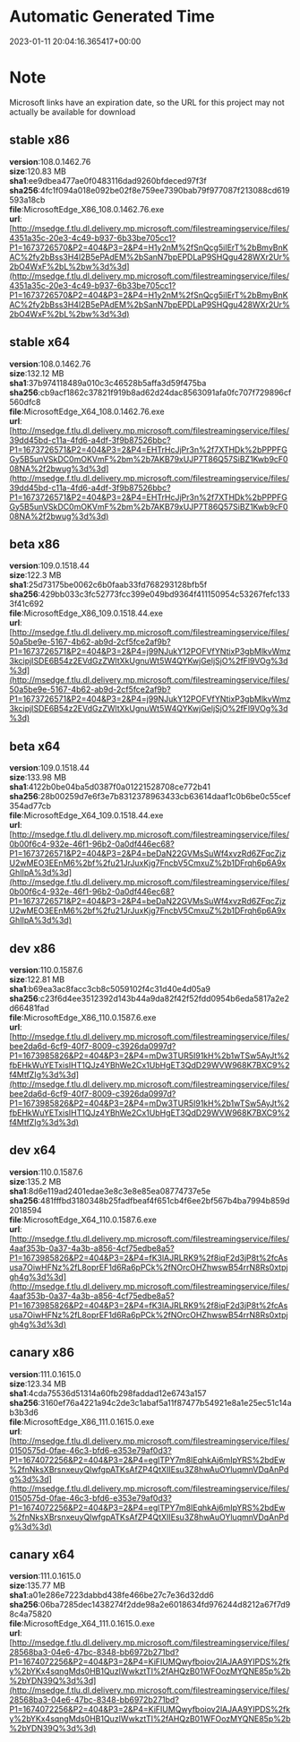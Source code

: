 # Automatic Generated Time
2023-01-11 20:04:16.365417+00:00

# Note
Microsoft links have an expiration date, so the URL for this project may not actually be available for download

## stable x86
**version**:108.0.1462.76  
**size**:120.83 MB  
**sha1**:ee9dbea477ae0f0483116dad9260bfdeced97f3f  
**sha256**:4fc1f094a018e092be02f8e759ee7390bab79f977087f213088cd619593a18cb  
**file**:MicrosoftEdge_X86_108.0.1462.76.exe  
**url**:[http://msedge.f.tlu.dl.delivery.mp.microsoft.com/filestreamingservice/files/4351a35c-20e3-4c49-b937-6b33be705cc1?P1=1673726570&P2=404&P3=2&P4=H1y2nM%2fSnQcg5iIErT%2bBmyBnKAC%2fy2bBss3H4l2B5ePAdEM%2bSanN7bpEPDLaP9SHQgu428WXr2Ur%2bO4WxF%2bL%2bw%3d%3d](http://msedge.f.tlu.dl.delivery.mp.microsoft.com/filestreamingservice/files/4351a35c-20e3-4c49-b937-6b33be705cc1?P1=1673726570&P2=404&P3=2&P4=H1y2nM%2fSnQcg5iIErT%2bBmyBnKAC%2fy2bBss3H4l2B5ePAdEM%2bSanN7bpEPDLaP9SHQgu428WXr2Ur%2bO4WxF%2bL%2bw%3d%3d)  

## stable x64
**version**:108.0.1462.76  
**size**:132.12 MB  
**sha1**:37b974118489a010c3c46528b5affa3d59f475ba  
**sha256**:cb9acf1862c37821f919b8ad62d24dac8563091afa0fc707f729896cf560dfc8  
**file**:MicrosoftEdge_X64_108.0.1462.76.exe  
**url**:[http://msedge.f.tlu.dl.delivery.mp.microsoft.com/filestreamingservice/files/39dd45bd-c11a-4fd6-a4df-3f9b87526bbc?P1=1673726571&P2=404&P3=2&P4=EHTrHcJjPr3n%2f7XTHDk%2bPPPFGGy5B5unVSkDC0mOKVmF%2bm%2b7AKB79xUJP7T86Q57SiBZ1Kwb9cF008NA%2f2bwug%3d%3d](http://msedge.f.tlu.dl.delivery.mp.microsoft.com/filestreamingservice/files/39dd45bd-c11a-4fd6-a4df-3f9b87526bbc?P1=1673726571&P2=404&P3=2&P4=EHTrHcJjPr3n%2f7XTHDk%2bPPPFGGy5B5unVSkDC0mOKVmF%2bm%2b7AKB79xUJP7T86Q57SiBZ1Kwb9cF008NA%2f2bwug%3d%3d)  

## beta x86
**version**:109.0.1518.44  
**size**:122.3 MB  
**sha1**:25d73175be0062c6b0faab33fd768293128bfb5f  
**sha256**:429bb033c3fc52773fcc399e049bd9364f411150954c53267fefc1333f41c692  
**file**:MicrosoftEdge_X86_109.0.1518.44.exe  
**url**:[http://msedge.f.tlu.dl.delivery.mp.microsoft.com/filestreamingservice/files/50a5be9e-5167-4b62-ab9d-2cf5fce2af9b?P1=1673726571&P2=404&P3=2&P4=j99NJukY12POFVfYNtixP3gbMlkvWmz3kcipjISDE6B54z2EVdGzZWltXkUgnuWt5W4QYKwjGeljSjO%2fFl9VOg%3d%3d](http://msedge.f.tlu.dl.delivery.mp.microsoft.com/filestreamingservice/files/50a5be9e-5167-4b62-ab9d-2cf5fce2af9b?P1=1673726571&P2=404&P3=2&P4=j99NJukY12POFVfYNtixP3gbMlkvWmz3kcipjISDE6B54z2EVdGzZWltXkUgnuWt5W4QYKwjGeljSjO%2fFl9VOg%3d%3d)  

## beta x64
**version**:109.0.1518.44  
**size**:133.98 MB  
**sha1**:4122b0be04ba5d0387f0a01221528708ce772b41  
**sha256**:28b00259d7e6f3e7b8312378963433cb63614daaf1c0b6be0c55cef354ad77cb  
**file**:MicrosoftEdge_X64_109.0.1518.44.exe  
**url**:[http://msedge.f.tlu.dl.delivery.mp.microsoft.com/filestreamingservice/files/0b00f6c4-932e-46f1-96b2-0a0df446ec68?P1=1673726571&P2=404&P3=2&P4=beDaN22GVMsSuWf4xvzRd6ZFqcZjzU2wMEO3EEnM6%2bf%2fu21JrJuxKjg7FncbV5CmxuZ%2b1DFrqh6p6A9xGhIIpA%3d%3d](http://msedge.f.tlu.dl.delivery.mp.microsoft.com/filestreamingservice/files/0b00f6c4-932e-46f1-96b2-0a0df446ec68?P1=1673726571&P2=404&P3=2&P4=beDaN22GVMsSuWf4xvzRd6ZFqcZjzU2wMEO3EEnM6%2bf%2fu21JrJuxKjg7FncbV5CmxuZ%2b1DFrqh6p6A9xGhIIpA%3d%3d)  

## dev x86
**version**:110.0.1587.6  
**size**:122.81 MB  
**sha1**:b69ea3ac8facc3cb8c5059102f4c31d40e4d05a9  
**sha256**:c23f6d4ee3512392d143b44a9da82f42f52fdd0954b6eda5817a2e2d66481fad  
**file**:MicrosoftEdge_X86_110.0.1587.6.exe  
**url**:[http://msedge.f.tlu.dl.delivery.mp.microsoft.com/filestreamingservice/files/bee2da6d-6cf9-40f7-8009-c3926da0997d?P1=1673985826&P2=404&P3=2&P4=mDw3TUR5I91kH%2b1wTSw5AyJt%2fbEHkWuYETxisIHT1QJz4YBhWe2Cx1UbHgET3QdD29WVW968K7BXC9%2f4MtfZIg%3d%3d](http://msedge.f.tlu.dl.delivery.mp.microsoft.com/filestreamingservice/files/bee2da6d-6cf9-40f7-8009-c3926da0997d?P1=1673985826&P2=404&P3=2&P4=mDw3TUR5I91kH%2b1wTSw5AyJt%2fbEHkWuYETxisIHT1QJz4YBhWe2Cx1UbHgET3QdD29WVW968K7BXC9%2f4MtfZIg%3d%3d)  

## dev x64
**version**:110.0.1587.6  
**size**:135.2 MB  
**sha1**:8d6e119ad2401edae3e8c3e8e85ea08774737e5e  
**sha256**:481fffbd3180348b25fadfbeaf4f651cb4f6ee2bf567b4ba7994b859d2018594  
**file**:MicrosoftEdge_X64_110.0.1587.6.exe  
**url**:[http://msedge.f.tlu.dl.delivery.mp.microsoft.com/filestreamingservice/files/4aaf353b-0a37-4a3b-a856-4cf75edbe8a5?P1=1673985826&P2=404&P3=2&P4=fK3lAJRLRK9%2f8iqF2d3jP8t%2fcAsusa7OiwHFNz%2fL8oprEF1d6Ra6pPCk%2fNOrcOHZhwswB54rrN8Rs0xtpjgh4g%3d%3d](http://msedge.f.tlu.dl.delivery.mp.microsoft.com/filestreamingservice/files/4aaf353b-0a37-4a3b-a856-4cf75edbe8a5?P1=1673985826&P2=404&P3=2&P4=fK3lAJRLRK9%2f8iqF2d3jP8t%2fcAsusa7OiwHFNz%2fL8oprEF1d6Ra6pPCk%2fNOrcOHZhwswB54rrN8Rs0xtpjgh4g%3d%3d)  

## canary x86
**version**:111.0.1615.0  
**size**:123.34 MB  
**sha1**:4cda75536d51314a60fb298faddad12e6743a157  
**sha256**:3160ef76a4221a94c2de3c1abaf5a11f87477b54921e8a1e25ec51c14ab3b3d6  
**file**:MicrosoftEdge_X86_111.0.1615.0.exe  
**url**:[http://msedge.f.tlu.dl.delivery.mp.microsoft.com/filestreamingservice/files/0150575d-0fae-46c3-bfd6-e353e79af0d3?P1=1674072256&P2=404&P3=2&P4=eglTPY7m8IEqhkAj6mIpYRS%2bdEw%2fnNksXBrsnxeuyQIwfgpATKsAfZP4QtXIIEsu3Z8hwAuOYluqmnVDqAnPdg%3d%3d](http://msedge.f.tlu.dl.delivery.mp.microsoft.com/filestreamingservice/files/0150575d-0fae-46c3-bfd6-e353e79af0d3?P1=1674072256&P2=404&P3=2&P4=eglTPY7m8IEqhkAj6mIpYRS%2bdEw%2fnNksXBrsnxeuyQIwfgpATKsAfZP4QtXIIEsu3Z8hwAuOYluqmnVDqAnPdg%3d%3d)  

## canary x64
**version**:111.0.1615.0  
**size**:135.77 MB  
**sha1**:a01e286e7223dabbd438fe466be27c7e36d32dd6  
**sha256**:06ba7285dec1438274f2dde98a2e6018634fd976244d8212a67f7d98c4a75820  
**file**:MicrosoftEdge_X64_111.0.1615.0.exe  
**url**:[http://msedge.f.tlu.dl.delivery.mp.microsoft.com/filestreamingservice/files/28568ba3-04e6-47bc-8348-bb6972b271bd?P1=1674072256&P2=404&P3=2&P4=KiFIUMQwyfboiov2lAJAA9YIPDS%2fky%2bYKx4sqngMds0HB1QuzIWwkztTI%2fAHQzB01WFOozMYQNE85p%2b%2bYDN39Q%3d%3d](http://msedge.f.tlu.dl.delivery.mp.microsoft.com/filestreamingservice/files/28568ba3-04e6-47bc-8348-bb6972b271bd?P1=1674072256&P2=404&P3=2&P4=KiFIUMQwyfboiov2lAJAA9YIPDS%2fky%2bYKx4sqngMds0HB1QuzIWwkztTI%2fAHQzB01WFOozMYQNE85p%2b%2bYDN39Q%3d%3d)  

